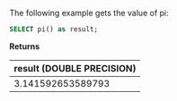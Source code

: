 The following example gets the value of pi:

``` sql
SELECT pi() as result;
```

**Returns**

| result (DOUBLE PRECISION) |
| :--- |
| 3.141592653589793 |